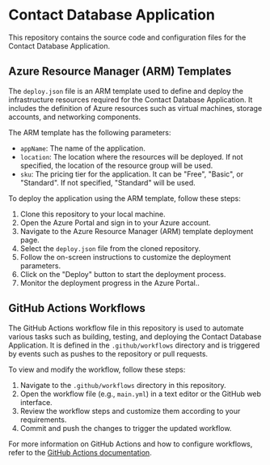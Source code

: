 # Contact Database Application

This repository contains the source code and configuration files for the Contact Database Application.

## Azure Resource Manager (ARM) Templates

The `deploy.json` file is an ARM template used to define and deploy the infrastructure resources required for the Contact Database Application. It includes the definition of Azure resources such as virtual machines, storage accounts, and networking components.

The ARM template has the following parameters:

- `appName`: The name of the application.
- `location`: The location where the resources will be deployed. If not specified, the location of the resource group will be used.
- `sku`: The pricing tier for the application. It can be "Free", "Basic", or "Standard". If not specified, "Standard" will be used.

To deploy the application using the ARM template, follow these steps:

1. Clone this repository to your local machine.
2. Open the Azure Portal and sign in to your Azure account.
3. Navigate to the Azure Resource Manager (ARM) template deployment page.
4. Select the `deploy.json` file from the cloned repository.
5. Follow the on-screen instructions to customize the deployment parameters.
6. Click on the "Deploy" button to start the deployment process.
7. Monitor the deployment progress in the Azure Portal..

## GitHub Actions Workflows

The GitHub Actions workflow file in this repository is used to automate various tasks such as building, testing, and deploying the Contact Database Application. It is defined in the `.github/workflows` directory and is triggered by events such as pushes to the repository or pull requests.

To view and modify the workflow, follow these steps:

1. Navigate to the `.github/workflows` directory in this repository.
2. Open the workflow file (e.g., `main.yml`) in a text editor or the GitHub web interface.
3. Review the workflow steps and customize them according to your requirements.
4. Commit and push the changes to trigger the updated workflow.

For more information on GitHub Actions and how to configure workflows, refer to the [GitHub Actions documentation](https://docs.github.com/en/actions).